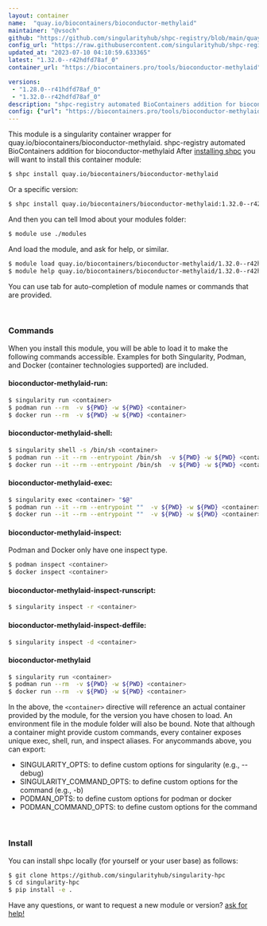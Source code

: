 ```yaml
---
layout: container
name:  "quay.io/biocontainers/bioconductor-methylaid"
maintainer: "@vsoch"
github: "https://github.com/singularityhub/shpc-registry/blob/main/quay.io/biocontainers/bioconductor-methylaid/container.yaml"
config_url: "https://raw.githubusercontent.com/singularityhub/shpc-registry/main/quay.io/biocontainers/bioconductor-methylaid/container.yaml"
updated_at: "2023-07-10 04:10:59.633365"
latest: "1.32.0--r42hdfd78af_0"
container_url: "https://biocontainers.pro/tools/bioconductor-methylaid"

versions:
 - "1.28.0--r41hdfd78af_0"
 - "1.32.0--r42hdfd78af_0"
description: "shpc-registry automated BioContainers addition for bioconductor-methylaid"
config: {"url": "https://biocontainers.pro/tools/bioconductor-methylaid", "maintainer": "@vsoch", "description": "shpc-registry automated BioContainers addition for bioconductor-methylaid", "latest": {"1.32.0--r42hdfd78af_0": "sha256:c8008ddbc4b820ccc5cd49758dd45ef2bb7c75efe470ae17c01fda6f907d8d39"}, "tags": {"1.28.0--r41hdfd78af_0": "sha256:b5723528c2c8be82b958584fcfa238ec5fa991f0e95ad0b8c1a2022582ef6611", "1.32.0--r42hdfd78af_0": "sha256:c8008ddbc4b820ccc5cd49758dd45ef2bb7c75efe470ae17c01fda6f907d8d39"}, "docker": "quay.io/biocontainers/bioconductor-methylaid"}
---
```


This module is a singularity container wrapper for quay.io/biocontainers/bioconductor-methylaid.
shpc-registry automated BioContainers addition for bioconductor-methylaid
After [installing shpc](#install) you will want to install this container module:


```bash
$ shpc install quay.io/biocontainers/bioconductor-methylaid
```

Or a specific version:

```bash
$ shpc install quay.io/biocontainers/bioconductor-methylaid:1.32.0--r42hdfd78af_0
```

And then you can tell lmod about your modules folder:

```bash
$ module use ./modules
```

And load the module, and ask for help, or similar.

```bash
$ module load quay.io/biocontainers/bioconductor-methylaid/1.32.0--r42hdfd78af_0
$ module help quay.io/biocontainers/bioconductor-methylaid/1.32.0--r42hdfd78af_0
```

You can use tab for auto-completion of module names or commands that are provided.

<br>

### Commands

When you install this module, you will be able to load it to make the following commands accessible.
Examples for both Singularity, Podman, and Docker (container technologies supported) are included.

#### bioconductor-methylaid-run:

```bash
$ singularity run <container>
$ podman run --rm  -v ${PWD} -w ${PWD} <container>
$ docker run --rm  -v ${PWD} -w ${PWD} <container>
```

#### bioconductor-methylaid-shell:

```bash
$ singularity shell -s /bin/sh <container>
$ podman run --it --rm --entrypoint /bin/sh  -v ${PWD} -w ${PWD} <container>
$ docker run --it --rm --entrypoint /bin/sh  -v ${PWD} -w ${PWD} <container>
```

#### bioconductor-methylaid-exec:

```bash
$ singularity exec <container> "$@"
$ podman run --it --rm --entrypoint ""  -v ${PWD} -w ${PWD} <container> "$@"
$ docker run --it --rm --entrypoint ""  -v ${PWD} -w ${PWD} <container> "$@"
```

#### bioconductor-methylaid-inspect:

Podman and Docker only have one inspect type.

```bash
$ podman inspect <container>
$ docker inspect <container>
```

#### bioconductor-methylaid-inspect-runscript:

```bash
$ singularity inspect -r <container>
```

#### bioconductor-methylaid-inspect-deffile:

```bash
$ singularity inspect -d <container>
```



#### bioconductor-methylaid

```bash
$ singularity run <container>
$ podman run --rm  -v ${PWD} -w ${PWD} <container>
$ docker run --rm  -v ${PWD} -w ${PWD} <container>
```


In the above, the `<container>` directive will reference an actual container provided
by the module, for the version you have chosen to load. An environment file in the
module folder will also be bound. Note that although a container
might provide custom commands, every container exposes unique exec, shell, run, and
inspect aliases. For anycommands above, you can export:

 - SINGULARITY_OPTS: to define custom options for singularity (e.g., --debug)
 - SINGULARITY_COMMAND_OPTS: to define custom options for the command (e.g., -b)
 - PODMAN_OPTS: to define custom options for podman or docker
 - PODMAN_COMMAND_OPTS: to define custom options for the command

<br>

### Install

You can install shpc locally (for yourself or your user base) as follows:

```bash
$ git clone https://github.com/singularityhub/singularity-hpc
$ cd singularity-hpc
$ pip install -e .
```

Have any questions, or want to request a new module or version? [ask for help!](https://github.com/singularityhub/singularity-hpc/issues)